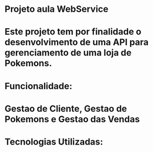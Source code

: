# Projeto aula WebService
#
# Este projeto tem por finalidade o desenvolvimento de uma API para gerenciamento de uma loja de Pokemons. 
# 
# Funcionalidade: 
# Gestao de Cliente, Gestao de Pokemons e Gestao das Vendas
#
# Tecnologias Utilizadas:
# 
#


 
